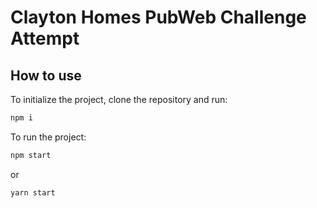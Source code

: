 # Clayton Homes PubWeb Challenge Attempt

## How to use

To initialize the project, clone the repository and run:
```bash
npm i
```

To run the project:
```bash
npm start
```
or
```bash
yarn start
```
